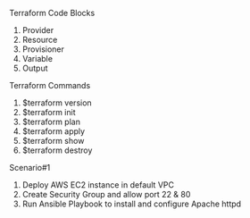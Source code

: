 Terraform Code Blocks

1. Provider
2. Resource
3. Provisioner
4. Variable
5. Output

Terraform Commands

1. $terraform version
2. $terraform init
3. $terraform plan
4. $terraform apply
5. $terraform show
6. $terraform destroy


Scenario#1

1. Deploy AWS EC2 instance in default VPC
2. Create Security Group  and allow port 22 & 80
3. Run Ansible Playbook to  install and  configure Apache httpd
